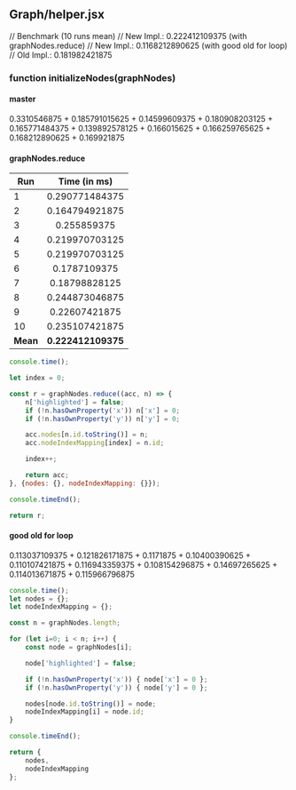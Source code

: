 ## Graph/helper.jsx


// Benchmark (10 runs mean)
// New Impl.: 0.222412109375 (with graphNodes.reduce)
// New Impl.: 0.1168212890625 (with good old for loop)
// Old Impl.: 0.181982421875

### function initializeNodes(graphNodes)

#### master

0.3310546875 + 0.185791015625 + 0.14599609375 + 0.180908203125 + 0.165771484375 + 0.139892578125 + 0.166015625 + 0.166259765625 + 0.168212890625 + 0.169921875

#### graphNodes.reduce

| Run           | Time (in ms)   |
| ------------- |:--------------:|
| 1             | 0.290771484375 |
| 2             | 0.164794921875 |
| 3             | 0.255859375    |
| 4             | 0.219970703125 |
| 5             | 0.219970703125 |
| 6             | 0.1787109375   |
| 7             | 0.18798828125  |
| 8             | 0.244873046875 |
| 9             | 0.22607421875  |
| 10            | 0.235107421875 |
| **Mean**      | **0.222412109375** |

```javascript
console.time();

let index = 0;

const r = graphNodes.reduce((acc, n) => {
    n['highlighted'] = false;
    if (!n.hasOwnProperty('x')) n['x'] = 0;
    if (!n.hasOwnProperty('y')) n['y'] = 0;

    acc.nodes[n.id.toString()] = n;
    acc.nodeIndexMapping[index] = n.id;

    index++;

    return acc;
}, {nodes: {}, nodeIndexMapping: {}});

console.timeEnd();

return r;
```

#### good old for loop

0.113037109375 + 0.121826171875 + 0.1171875 + 0.10400390625 + 0.110107421875 + 0.116943359375 + 0.108154296875 + 0.14697265625 + 0.114013671875 + 0.115966796875

```javascript
console.time();
let nodes = {};
let nodeIndexMapping = {};

const n = graphNodes.length;

for (let i=0; i < n; i++) {
    const node = graphNodes[i];

    node['highlighted'] = false;

    if (!n.hasOwnProperty('x')) { node['x'] = 0 };
    if (!n.hasOwnProperty('y')) { node['y'] = 0 };

    nodes[node.id.toString()] = node;
    nodeIndexMapping[i] = node.id;
}

console.timeEnd();

return {
    nodes,
    nodeIndexMapping
};
```